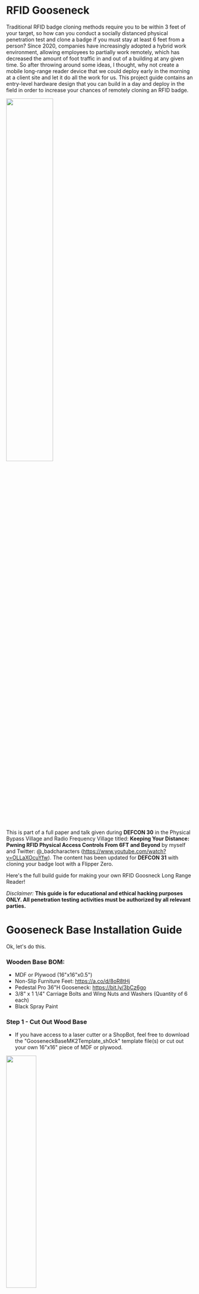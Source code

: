 # RFID Gooseneck

Traditional RFID badge cloning methods require you to be within 3 feet of your target, so how can you conduct a socially distanced physical penetration test and clone a badge if you must stay at least 6 feet from a person? Since 2020, companies have increasingly adopted a hybrid work environment, allowing employees to partially work remotely, which has decreased the amount of foot traffic in and out of a building at any given time. So after throwing around some ideas, I thought, why not create a mobile long-range reader device that we could deploy early in the morning at a client site and let it do all the work for us.  This project guide contains an entry-level hardware design that you can build in a day and deploy in the field in order to increase your chances of remotely cloning an RFID badge. 

<img src="https://user-images.githubusercontent.com/104524120/183311963-9f5dcf63-abc1-46a2-9d27-cc1c80772709.png" width=50% height=50%> 

This is part of a full paper and talk given during **DEFCON 30** in the Physical Bypass Village and Radio Frequency Village titled: **Keeping Your Distance: Pwning RFID Physical Access Controls From 6FT and Beyond** by myself and Twitter: @_badcharacters (https://www.youtube.com/watch?v=OLLaXOcuYfw). The content has been updated for **DEFCON 31** with cloning your badge loot with a Flipper Zero.

Here's the full build guide for making your own RFID Goosneck Long Range Reader! 

 *Disclaimer:* **This guide is for educational and ethical hacking purposes ONLY. All penetration testing activities must be authorized by all relevant parties.**

# Gooseneck Base Installation Guide 
Ok, let's do this. 

### Wooden Base BOM:
* MDF or Plywood (16"x16"x0.5")
* Non-Slip Furniture Feet: https://a.co/d/8oR8tHj  
* Pedestal Pro 36"H Gooseneck: https://bit.ly/3bCz6go
* 3/8" x 1 1/4" Carriage Bolts and Wing Nuts and Washers (Quantity of 6 each) 
* Black Spray Paint

### Step 1 - Cut Out Wood Base
* If you have access to a laser cutter or a ShopBot, feel free to download the "GooseneckBaseMK2Template_sh0ck" template file(s) or cut out your own 16"x16" piece of MDF or plywood. 

<img src="https://user-images.githubusercontent.com/104524120/183817491-c6211d51-2ad0-4fdc-9640-4c3279d4e3e6.PNG" width=40% height=40%>


### Step 2 - Align Pedestal
* Center the gooseneck pedestal and place the edge of the base approximately 1.25" away from the edge of the base. The 1.25" (3.175cm) distance from the edge will counter-balance the weight of the long-range reader so it will not tip over when installed. 
* Next trace and drill the 3/8" mounting holes.

<img src="https://user-images.githubusercontent.com/104524120/183817731-6e467b8a-858f-40c5-b102-00962ba5c13b.PNG" width=30% height=30%>


### Step 3 - Paint
* Spray the base with a matte black color of your choice.
<img src="https://user-images.githubusercontent.com/104524120/183312993-d70ecfc4-aa1c-4495-b196-3730f4b221fc.jpg" width=30% height=30%>


### Step 4 - Install Feet 
* When the paint is dry, drill the non-slip furniture feet onto the bottom of the base. 
<img src="https://user-images.githubusercontent.com/104524120/183314771-d5d37a13-9c6e-448e-8eae-d29da818cedc.PNG" width=40% height=40%>


### Step 5 - Fasten Pedestal to Base 
Last, fasten the pedestal to the wooden base with bolts and wingnuts. Then place the pedestal cover over the top to conceal the screws. 

<img src="https://user-images.githubusercontent.com/104524120/183313071-e98d3297-88a1-43da-954a-7ae55be843b5.jpg" width=30% height=30%>


# Long Range Reader Cloning Guide
Let's build the long-range reader cloning device. 
### Long Range Reader BOM: 
* ESP RFID Tool: https://hackerwarehouse.com/product/esp-rfid-tool/
* Low-Frequency Long Range Reader (e.g. HID MaxiProx 5375) OR High-Frequency Long Range Reader (e.g. HID iCLASS SE R90) 
* Breadboard Jumper Wires - 3.9in (10cm): https://a.co/d/fja090p or 22AWG Wire: https://a.co/d/h7bbBom 
* 18AWG 12V 5A DC Power Pigtail Barrel Plug Connector Cable: https://a.co/d/7l56UFQ
* 12V 6000mAh/5V 12000mAh DC Battery: https://a.co/d/9czvggQ
* 3M Dual Lock Clear Velcro: https://a.co/d/gg4SzBd

### Wiring Guide 
Below is an example of the wiring guide to connect to a long-range reader with screw-in terminals using the ESP RFID Tool. Use the color-coded male-to-male breadboard wires to connect the two terminal interfaces between the Wiegand system and the ESP RFID Tool as seen below.

<img src="https://user-images.githubusercontent.com/104524120/183313184-f8f62a73-4bb1-403b-8c65-bfd9d5edac78.PNG" width=80% height=80%>

* Then connect the 12V 5A DC Power Pigtail Barrel Plug Male Connector cable into the Wiegand system (HID iClass SE R90 pictured) and trail the cable to the outside of the reader so you can plug it into the 12V 6000mAh DC Battery. 

<img src="https://user-images.githubusercontent.com/104524120/183816676-e13ef2d6-b493-4d49-baa1-03c0f9d288a2.jpg" width=40% height=40%>

The same wiring applies to the low-frequency HID MaxiProx 5375 reader. 

**INSERT PIC OF 5375 WIRING**

*WARNING:* Ensure when you are working with the HID MaxiProx 5375 that you change the jumper on the Shunt Pins settings from 2 and 3 +21-2.85 VDC (Default) TO Shunt Pins 1 and 2 +11.6-20.9VDC) because we are using a 12V battery. If you do not switch the jumper, you will fry the unit! YOU'VE BEEN WARNED! Double-check this for any reader you are working with, just in case. 

**INSERT JUMPER SETTINGS PIC HERE**

To remain as stealthy as possible, it is advised to turn off the audible "beep" if the reader allows you to. In this case, we can silence the beep on the HID MaxiProx 5375 reader by pushing down dipswitch #4 of SW1 (the farthest right of the switch sets). 

<img src="(https://github.com/sh0ckSec/RFID-Gooseneck/assets/104524120/a1cb567d-821a-4a09-8444-d661cca4b558)" width=40% height=40%>
*Source: http://exfil.co/2017/01/17/wiegotcha-rfid-thief/*

HID MaxiProx 5375 full manual: https://www.manualsdir.com/manuals/433070/hid-maxiprox-installation-guide.html?page=7 

*Note: For various configurations, check out the official ESP RFID Tool wiring guide here: https://github.com/rfidtool/ESP-RFID-Tool/blob/master/Installation-Schematics/README.md*

### ALTERNATIVE Raspberry Pi Setup: 
If you would like an alternative raspberry pi cloning device setup, I **HIGHLY RECOMMEND** checking out Mike Kelly's (Twitter @lixmk) Wiegotcha – RFID Thief guide: 
http://exfil.co/2017/01/17/wiegotcha-rfid-thief/ 
          
# Mounting Reader to Pedestal
Depending on the reader, you must find the correct mounting hole guide for each. You will have to manually drill holes into the back of the reader in order to center it to the gooseneck pedestal with carriage bolts and nuts. Below is an example mount guide for the HID iCLASS R90.

<img src="https://user-images.githubusercontent.com/104524120/183313721-397f9938-6629-4a41-a248-e4815d4de5c0.PNG" width=40% height=40%>

iCLASS SE Mounting and User Guide: https://fccid.io/JQ6-ICLASSU90/User-Manual/User-Manual-2360366 

HID iClass R90 Gooseneck finished look: 

<img src="https://user-images.githubusercontent.com/104524120/183314105-ac8e840d-e4df-4971-92a6-41a3f69e5eaa.jpg" width=40% height=40%>


# Cloning Low-Frequency Cards - Android Phone + Proxmark3 Easy 
To remain incognito while at the client site, cloning a card via an Android phone will keep the lowest profile rather than fiddling with a laptop when you need to copy the card data. 

<img src="https://user-images.githubusercontent.com/104524120/183313587-635d6993-c76d-49c7-9b92-a2122933511a.PNG" width=40% height=40%>

### Mobile Cloning Gear:
* Android Phone or Tablet of your choice
* AndProx Android App: https://github.com/AndProx/AndProx  
* Proxmark3 Easy (available on eBay or AliExpress)
* USB OTG Cable - Type C To Micro: https://a.co/d/4HGdBqh
* RFID T5557 Rewritable Cards: https://a.co/d/0NF2zJG
* 3D Printed Case (optional): https://www.thingiverse.com/thing:3123482 
                                                                                                                 
![MobileSetup](https://user-images.githubusercontent.com/104524120/183818120-04b57153-fbe9-4b91-b2df-90b1f6a31262.jpg)
                                                                                                          

### Step 1A  - Access RFID Loot
Once the implant is in place and a few employees have walked past the gooseneck reader, hop onto your phone and log into your the RFID ESP Key SSID to look for loot. The default SSID is "ESP-RFID-Tool" but it is recommended to change the name to something that will blend into the target environment. In order to change the SSID and password protect the ESP RFID Tool wifi (and not leak all your client's credentials to the world), jump over to the configuration page to customize the settings. 
* Default SSID: **ESP-RFID-Tool**
* URL: http://192.168.1.1


Default credentials to access the configuration page:
* Username: *admin*
* Password: *rfidtool*

(Full ESP RFID Tool user guide here: https://github.com/rfidtool/ESP-RFID-Tool)

Once you're on the ESP RFID Tool WiFi, access HEX Code Data in the "List Exfiltrated Data" Page:

<img src="https://user-images.githubusercontent.com/104524120/183313563-2b3c480d-2005-4bf0-b2db-7d00d182feda.PNG" width=50% height=50%>

### Step 1B - Copy the HEX Code Payload!

<img src="https://user-images.githubusercontent.com/104524120/183313560-a9b16ced-396f-4657-bc75-e541297411d2.PNG" width=70% height=70%>


### Step 2 - Android Cloning Setup
* Download and install AndProx (Root NOT required!): https://github.com/AndProx/AndProx 
* Plug in your Proxmark3 via OTG cable
* Click Connect Via USB
* Begin sending commands!

### Step 3 - AndProx Commands 
Once your Proxmark3 Easy is connected, copy your Hex Code and enter these commands: 

<img src="https://user-images.githubusercontent.com/104524120/183313638-804a3cc5-ddee-48dc-ab06-ab20b3baef0d.PNG" width=50% height=50%>

> lf hid clone [INSERT HEX CODE]

#Example: 
> lf hid clone 20043C0A73 

Verify your card data:
> lf search

<img src="https://user-images.githubusercontent.com/104524120/183313654-86c90889-5f66-4756-9d9a-b1d1330022e4.PNG" width=40% height=40%>


Boom! Happy Hunting!


![D3FC0N](https://user-images.githubusercontent.com/104524120/183314908-3d3c6d66-29b2-4ba0-84ae-932c3c2ca782.PNG) 

Special Shoutouts to the Bill Graydon of the Physical Security Village and Zero_Chaos of the Radio Frequency Village for hosting this talk during DEFCON 30!

# References
* Dib, Alex. "RFID Thief v2.0." July 2018, https://scund00r.com/all/rfid/tutorial/2018/07/12/rfid-theif-v2.html
* Farrell, Michael and Boris Hajduk. "AndProx." July 2021, GitHub, https://github.com/AndProx/AndProx
* Harding, Cory. "ESP-RFID-Tool." March 2018, GitHub, https://github.com/rfidtool/ESP-RFID-Tool
* Kelly, Mike. “Wiegotcha – RFID Thief” January 2017, https://exfil.co/2017/01/17/wiegotcha-rfid-thief/                     
* Rumble, Rich. "RFID Sniffing Under Your Nose and in Your Face." DerbyCon IX, September 2019, https://www.youtube.com/watch?v=y37j6RDtybQ
* W., Viktor. "Enclosure For Proxmark3 Easy." Thingiverse, September 2018, https://www.thingiverse.com/thing:3123482
* White, Brent and Tim Roberts. "Breaking Into Your Building: A Hacker's Guide to Unauthorized Access." NolaCon 2019, May 2019, https://www.youtube.com/watch?v=eft8PElmQZM 
